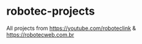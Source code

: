 # robotec-projects
All projects from https://youtube.com/roboteclink &amp; https://robotecweb.com.br
